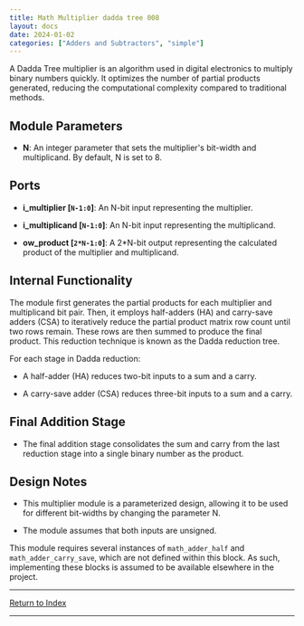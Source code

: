 ```yaml
---
title: Math Multiplier dadda tree 008
layout: docs
date: 2024-01-02
categories: ["Adders and Subtractors", "simple"]
---
```


A Dadda Tree multiplier is an algorithm used in digital electronics to multiply binary numbers quickly. It optimizes the number of partial products generated, reducing the computational complexity compared to traditional methods.

## Module Parameters

- **N**: An integer parameter that sets the multiplier's bit-width and multiplicand. By default, N is set to 8.

## Ports

- **i_multiplier [`N-1:0`]**: An N-bit input representing the multiplier.

- **i_multiplicand [`N-1:0`]**: An N-bit input representing the multiplicand.

- **ow_product [`2*N-1:0`]**: A 2\*N-bit output representing the calculated product of the multiplier and multiplicand.

## Internal Functionality

The module first generates the partial products for each multiplier and multiplicand bit pair. Then, it employs half-adders (HA) and carry-save adders (CSA) to iteratively reduce the partial product matrix row count until two rows remain. These rows are then summed to produce the final product. This reduction technique is known as the Dadda reduction tree.

For each stage in Dadda reduction:

- A half-adder (HA) reduces two-bit inputs to a sum and a carry.

- A carry-save adder (CSA) reduces three-bit inputs to a sum and a carry.

## Final Addition Stage

- The final addition stage consolidates the sum and carry from the last reduction stage into a single binary number as the product.

## Design Notes

- This multiplier module is a parameterized design, allowing it to be used for different bit-widths by changing the parameter N.

- The module assumes that both inputs are unsigned.

This module requires several instances of `math_adder_half` and `math_adder_carry_save`, which are not defined within this block. As such, implementing these blocks is assumed to be available elsewhere in the project.

---

[Return to Index](/docs/mark_down/rtl/)

---
